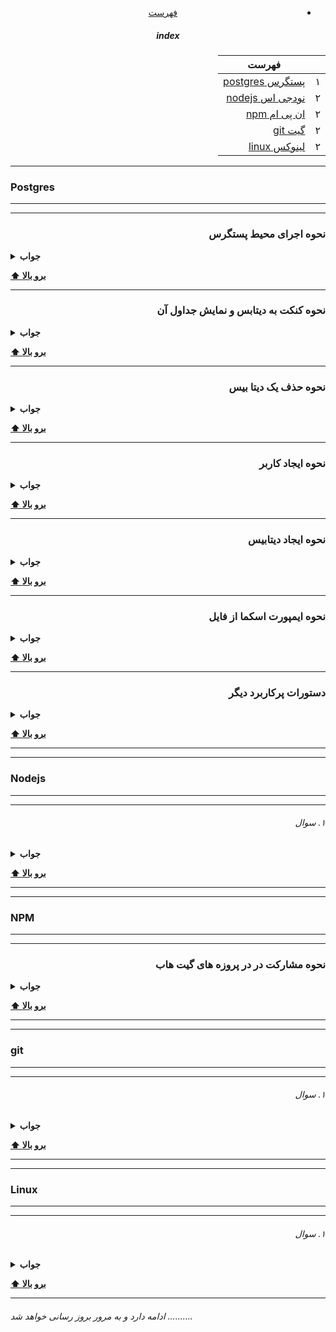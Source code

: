 <div dir="rtl" align="center">

- [فهرست](/README.md)

##### index

|     | فهرست                          |
| --- | ------------------------------ |
| ۱   | [پستگرس postgres](#javascript) |
| ۲   | [نودجی اس nodejs](#Nodejs)     |
| ۲   | [ان پی ام npm](#NPM)           |
| ۲   | [گیت git](#git)                |
| ۲   | [لینوکس linux](#Linux)         |

</div>

---

### Postgres

---

---

<div dir="rtl">

### نحوه اجرای محیط پستگرس

</div>

<details><summary><b>جواب</b></summary>
<p>

```bash
sudo su - postgres
psql

or sudo -u postgres psql

```

</p>
</details>

**[⬆ برو بالا](#index)**

---

<div dir="rtl">

### نحوه کنکت به دیتابس و نمایش جداول آن

</div>

<details><summary><b>جواب</b></summary>
<p>

```bash
\c DATABASE-NAME
\dt
```

</p>
</details>

**[⬆ برو بالا](#index)**

---

<div dir="rtl">

### نحوه حذف یک دیتا بیس

</div>
<details><summary><b>جواب</b></summary>
<p>

```sql
DROP DATABASE DATABASE-NAME;
```

</p>
</details>

**[⬆ برو بالا](#index)**

---

<div dir="rtl">

### نحوه ایجاد کاربر

</div>
<details><summary><b>جواب</b></summary>
<p>

```sql

CREATE USER DATABASE-NAME WITH PASSWORD 'PASSWORD';

```

</p>
</details>

**[⬆ برو بالا](#index)**

---

<div dir="rtl">

### نحوه ایجاد دیتابیس

</div>
<details><summary><b>جواب</b></summary>
<p>

```sql
create database DATABASE-NAME with owner USER-NAME encoding='UTF8' lc_collate='en_US.UTF-8' lc_ctype='en_US.UTF-8';

```

</p>
</details>

**[⬆ برو بالا](#index)**

---

<div dir="rtl">

### نحوه ایمپورت اسکما از فایل

</div>
<details><summary><b>جواب</b></summary>
<p>

```bash
psql -h localhost -U USER-NAME -d DATABASE-NAME -f sql/FILE-NAME.sql

```

</p>
</details>

**[⬆ برو بالا](#index)**

---

<div dir="rtl">

### دستورات پرکاربرد دیگر

</div>
<details><summary><b>جواب</b></summary>
<p>

```bash
\?  - list all the commands
\l  - list databases
\conninfo - display information about current connection
\c [DBNAME] - connect to new database, e.g., \c template1
\dt - list tables of the public schema
\dt - <schema-name>.* list tables of certain schema, e.g., \dt public.*
\dt *.* - list tables of all schemas
Then you can run SQL statements, e.g., SELECT * FROM my_table;(Note: a statement must be terminated with semicolon ;)
\q - quit psql

.env:

DATABASE_URL=postgresql://DATABASE-NAME:USER-NAME@localhost:5432/DATABASE-NAME
HASH_SALT=XXXX
```

</p>
</details>

**[⬆ برو بالا](#index)**

---

---

### Nodejs

---

---

<div dir="rtl">

###### ۱. سوال

</div>
<details><summary><b>جواب</b></summary>
<p>

<div dir="rtl">
توضیح
</div>
</p>
</details>

**[⬆ برو بالا](#index)**

---

---

### NPM

---

---

<div dir="rtl">

### نحوه مشارکت در در پروزه های گیت هاب

</div>
<details><summary><b>جواب</b></summary>
<p>

1. Fork the project & clone locally.
2. Create an upstream remote and sync your local copy before you branch.

```bash
 git remote add upstream git@xxxxxxx
 git pull upstream master && git push origin master
```

3. Branch for each separate piece of work.

```bash
 git checkout -b hotfix/readme-update
```

4. Do the work, write good commit messages, and read the CONTRIBUTING file if there is one.
5. Push to your origin repository.
6. Create a new PR in GitHub.
7. Respond to any code review feedback.

https://akrabat.com/the-beginners-guide-to-contributing-to-a-github-

<div dir="rtl">
توضیح
</div>
</p>
</details>

**[⬆ برو بالا](#index)**

---

---

### git

---

---

<div dir="rtl">

###### ۱. سوال

</div>
<details><summary><b>جواب</b></summary>
<p>

<div dir="rtl">
توضیح
</div>
</p>
</details>

**[⬆ برو بالا](#index)**

---

---

### Linux

---

---

<div dir="rtl">

###### ۱. سوال

</div>
<details><summary><b>جواب</b></summary>
<p>

<div dir="rtl">
توضیح
</div>
</p>
</details>

**[⬆ برو بالا](#index)**

---

###### ادامه دارد و به مرور بروز رسانی خواهد شد ..........

```

```
